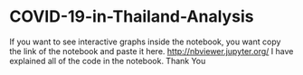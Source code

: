 # COVID-19-in-Thailand-Analysis
If you want to see interactive graphs inside the notebook, you want copy the link of the notebook and paste it here. http://nbviewer.jupyter.org/
I have explained all of the code in the notebook. Thank You
